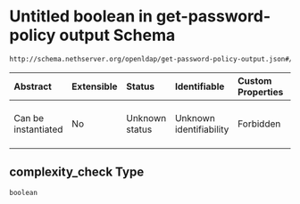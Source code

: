 # Untitled boolean in get-password-policy output Schema

```txt
http://schema.nethserver.org/openldap/get-password-policy-output.json#/properties/strength/properties/complexity_check
```



| Abstract            | Extensible | Status         | Identifiable            | Custom Properties | Additional Properties | Access Restrictions | Defined In                                                                                           |
| :------------------ | :--------- | :------------- | :---------------------- | :---------------- | :-------------------- | :------------------ | :--------------------------------------------------------------------------------------------------- |
| Can be instantiated | No         | Unknown status | Unknown identifiability | Forbidden         | Allowed               | none                | [get-password-policy-output.json\*](openldap/get-password-policy-output.json "open original schema") |

## complexity\_check Type

`boolean`
